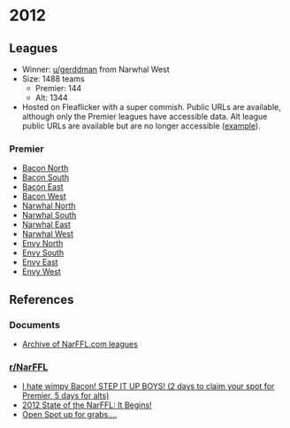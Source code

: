 # 2012

## Leagues

- Winner: [u/gerddman](https://www.reddit.com/u/gerddman) from Narwhal West
- Size: 1488 teams
  - Premier: 144
  - Alt: 1344
- Hosted on Fleaflicker with a super commish. Public URLs are available, although only the Premier leagues have accessible data. Alt league public URLs are available but are no longer accessible ([example](https://www.fleaflicker.com/nfl/leagues/125381)).

### Premier

- [Bacon North](https://www.fleaflicker.com/nfl/leagues/124676?season=2012)
- [Bacon South](https://www.fleaflicker.com/nfl/leagues/124677?season=2012)
- [Bacon East](https://www.fleaflicker.com/nfl/leagues/124678?season=2012)
- [Bacon West](https://www.fleaflicker.com/nfl/leagues/124679?season=2012)
- [Narwhal North](https://www.fleaflicker.com/nfl/leagues/124680?season=2012)
- [Narwhal South](https://www.fleaflicker.com/nfl/leagues/124681?season=2012)
- [Narwhal East](https://www.fleaflicker.com/nfl/leagues/124682?season=2012)
- [Narwhal West](https://www.fleaflicker.com/nfl/leagues/124683?season=2012)
- [Envy North](https://www.fleaflicker.com/nfl/leagues/124684?season=2012)
- [Envy South](https://www.fleaflicker.com/nfl/leagues/124685?season=2012)
- [Envy East](https://www.fleaflicker.com/nfl/leagues/124686?season=2012)
- [Envy West](https://www.fleaflicker.com/nfl/leagues/124687?season=2012)

## References

### Documents

- [Archive of NarFFL.com leagues](https://web.archive.org/web/20121014232626/http://narffl.com/leagues.php)

### [r/NarFFL](https://www.reddit.com/r/NarFFL/)
- [I hate wimpy Bacon! STEP IT UP BOYS! (2 days to claim your spot for Premier, 5 days for alts)](https://www.reddit.com/r/NarFFL/comments/xe49a/i_hate_wimpy_bacon_step_it_up_boys_2_days_to/)
- [2012 State of the NarFFL: It Begins!](https://www.reddit.com/r/NarFFL/comments/ymyzk/2012_state_of_the_narffl_it_begins/)
- [Open Spot up for grabs....](https://www.reddit.com/r/NarFFL/comments/12ipdw/open_spot_up_for_grabs/)
